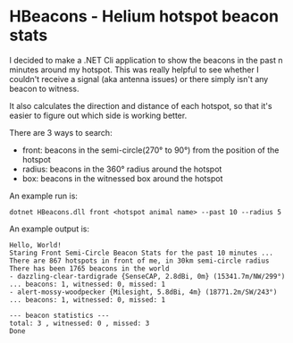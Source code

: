# HBeacons - Helium hotspot beacon stats

I decided to make a .NET Cli application to show the beacons in the past n minutes around my hotspot. 
This was really helpful to see whether I couldn't receive a signal (aka antenna issues) or there simply isn't any beacon to witness.

It also calculates the direction and distance of each hotspot, so that it's easier to figure out which side is working better.

There are 3 ways to search:
* front: beacons in the semi-circle(270° to 90°) from the position of the hotspot
* radius: beacons in the 360° radius around the hotspot
* box: beacons in the witnessed box around the hotspot


An example run is:
```
dotnet HBeacons.dll front <hotspot animal name> --past 10 --radius 5
```
An example output is:
```
Hello, World!
Staring Front Semi-Circle Beacon Stats for the past 10 minutes ...
There are 867 hotspots in front of me, in 30km semi-circle radius
There has been 1765 beacons in the world
- dazzling-clear-tardigrade {SenseCAP, 2.8dBi, 0m} (15341.7m/NW/299°) ... beacons: 1, witnessed: 0, missed: 1
- alert-mossy-woodpecker {Milesight, 5.8dBi, 4m} (18771.2m/SW/243°) ... beacons: 1, witnessed: 0, missed: 1

--- beacon statistics ---
total: 3 , witnessed: 0 , missed: 3
Done
```
